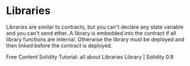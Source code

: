 # Libraries

Libraries are similar to contracts, but you can't declare any state variable and you can't send ether.
A library is embedded into the contract if all library functions are internal.
Otherwise the library must be deployed and then linked before the contract is deployed.

<ResourceGroupTitle>Free Content</ResourceGroupTitle>
<BadgeLink colorScheme='yellow' badgeText='Read' href='https://jeancvllr.medium.com/solidity-tutorial-all-about-libraries-762e5a3692f9'>Solidity Tutorial: all about Libraries</BadgeLink>
<BadgeLink badgeText='Watch' href='https://www.youtube.com/watch?v=OH5mafV6jVE'>Library | Solidity 0.8</BadgeLink>
